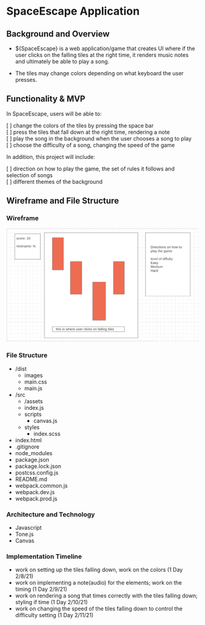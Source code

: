 # SpaceEscape Application

## Background and Overview

* ${SpaceEscape} is a web application/game that creates UI where if the user clicks on the falling tiles at the right time, it renders music notes and ultimately be able to play a song.

* The tiles may change colors depending on what keyboard the user presses.

## Functionality & MVP

In SpaceEscape, users will be able to:

[ ] change the colors of the tiles by pressing the space bar  
[ ] press the tiles that fall down at the right time, rendering a note  
[ ] play the song in the background when the user chooses a song to play  
[ ] choose the difficulty of a song, changing the speed of the game

In addition, this project will include:

[ ] direction on how to play the game, the set of rules it follows and selection of songs  
[ ] different themes of the background

## Wireframe and File Structure

### Wireframe
![Alt text](/dist/images/wireframe.png)
### File Structure 

* /dist
    * images
    * main.css
    * main.js
* /src
    * /assets
    * index.js
    * scripts
        * canvas.js
    * styles
        * index.scss
* index.html
* .gitignore
* node_modules
* package.json
* package.lock.json
* postcss.config.js
* README.md
* webpack.common.js
* webpack.dev.js
* webpack.prod.js


### Architecture and Technology
* Javascript
* Tone.js
* Canvas

### Implementation Timeline
* work on setting up the tiles falling down, work on the colors (1 Day 2/8/21)
* work on implementing a note(audio) for the elements; work on the timing (1 Day 2/9/21)
* work on rendering a song that times correctly with the tiles falling down; styling if time (1 Day 2/10/21)
* work on changing the speed of the tiles falling down to control the difficulty setting (1 Day 2/11/21)